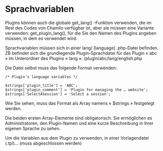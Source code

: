 # Sprachvariablen

Plugins können auch die globale get\_lang\(\) -Funktion verwenden, die im Rest des Codes von Chamilo verfügbar ist, aber sie müssen eine Variante verwenden: get\_plugin\_lang\(\), für die Sie den Namen des Plugins angeben müssen, in dem es verwendet wird.

Sprachvariablen müssen sich in einer lang/ \[language\] .php-Datei befinden. ZB befindet sich die grundlegende Plugin-Sprachdatei für das Plugin « abc » im Unterordner des Plugins « lang »: /plugin/abc/lang/english.php

Die Datei selbst muss das folgende Format verwenden:

```text
/* Plugin's language variables */

$strings['plugin_title'] = 'ABC';
$strings['plugin_comment'] = 'Plugin for managing the … website';
$strings['SelectASession'] = 'Select a session';
```

Wie Sie sehen, muss das Format als Array namens « $strings » festgelegt werden.

Die beiden ersten Array-Elemente sind obligatorisch. Sie ermöglichen es Administratoren, den Plugin-Namen und eine kurze Beschreibung in ihrer eigenen Sprache zu sehen.

Um die Variablen aus dem Plugin zu verwenden, in einer Vorlagendatei \(.tpl\)... \(muss abgeschlossen werden\)